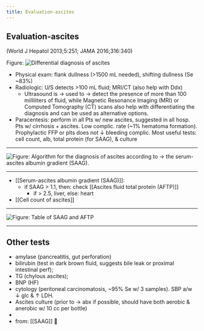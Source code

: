 ```yaml
---
title: Evaluation-ascites
---
```


## Evaluation-ascites

(World J Hepatol 2013;5:251; JAMA 2016;316:340)

Figure: ![Differential diagnosis of ascites](https://i.imgur.com/1e0JJkq.png)

- Physical exam: flank dullness (>1500 mL needed), shifting dullness (Se ~83%)
- Radiologic: U/S detects >100 mL fluid; MRI/CT (also help with Ddx)
  - Ultrasound is → used to → detect the presence of more than 100 milliliters of fluid, while Magnetic Resonance Imaging (MRI) or Computed Tomography (CT) scans also help with differentiating the diagnosis and can be used as alternative options.
- Paracentesis: perform in all Pts w/ new ascites, suggested in all hosp. Pts w/ cirrhosis + ascites. Low complic. rate (~1% hematoma formation). Prophylactic FFP or plts does not ↓ bleeding complic. Most useful tests: cell count, alb, total protein (for SAAG), & culture

---

![Figure: Algorithm for the diagnosis of ascites according to → the serum-ascites albumin gradient (SAAG).](https://i.imgur.com/mYJMxP6.png)

---

- [[Serum-ascites albumin gradient (SAAG)]]:
  - if SAAG > 1.1, then: check [[Ascites fluid total protein (AFTP)]]
    - if > 2.5, liver, else: heart
- [[Cell count of ascites]]

---

![Figure: Table of SAAG and AFTP](https://i.imgur.com/fT1IAYH.png)

---

## Other tests

- amylase (pancreatitis, gut perforation)
- bilirubin (test in dark brown fluid, suggests bile leak or proximal intestinal perf);
- TG (chylous ascites);
- BNP (HF)
- cytology (peritoneal carcinomatosis, ~95% Se w/ 3 samples). SBP a/w ↓ glc & ↑ LDH.
- Ascites culture (prior to → abx if possible, should have both aerobic & anerobic w/ 10 cc per bottle)
-
- from: [[SAAG]] 󰒖
